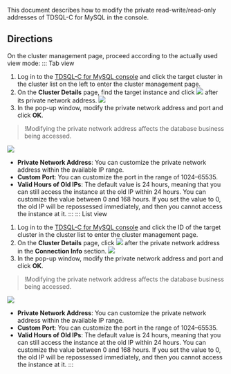 This document describes how to modify the private read-write/read-only addresses of TDSQL-C for MySQL in the console.

## Directions
On the cluster management page, proceed according to the actually used view mode:
<dx-tabs>
::: Tab view
1. Log in to the [TDSQL-C for MySQL console](https://console.cloud.tencent.com/cynosdb) and click the target cluster in the cluster list on the left to enter the cluster management page.
2. On the **Cluster Details** page, find the target instance and click ![](https://main.qcloudimg.com/raw/cf9bbcfaea10f0316bddd967cb6e8ffc.png) after its private network address.
![](https://staticintl.cloudcachetci.com/yehe/backend-news/xUKU530_36.png)
3. In the pop-up window, modify the private network address and port and click **OK**.
>!Modifying the private network address affects the database business being accessed.
>
![](https://staticintl.cloudcachetci.com/yehe/backend-news/jyRj398_37.png)
 - **Private Network Address**: You can customize the private network address within the available IP range.
 - **Custom Port**: You can customize the port in the range of 1024–65535.
 - **Valid Hours of Old IPs**: The default value is 24 hours, meaning that you can still access the instance at the old IP within 24 hours. You can customize the value between 0 and 168 hours. If you set the value to 0, the old IP will be repossessed immediately, and then you cannot access the instance at it.
:::
::: List view
1. Log in to the [TDSQL-C for MySQL console](https://console.cloud.tencent.com/cynosdb) and click the ID of the target cluster in the cluster list to enter the cluster management page.
2. On the **Cluster Details** page, click ![](https://main.qcloudimg.com/raw/cf9bbcfaea10f0316bddd967cb6e8ffc.png) after the private network address in the **Connection Info** section.
![](https://staticintl.cloudcachetci.com/yehe/backend-news/mkLM021_39.png)
3. In the pop-up window, modify the private network address and port and click **OK**.
>!Modifying the private network address affects the database business being accessed.
>
![](https://staticintl.cloudcachetci.com/yehe/backend-news/HXHp898_40.png)
 - **Private Network Address**: You can customize the private network address within the available IP range.
 - **Custom Port**: You can customize the port in the range of 1024–65535.
 - **Valid Hours of Old IPs**: The default value is 24 hours, meaning that you can still access the instance at the old IP within 24 hours. You can customize the value between 0 and 168 hours. If you set the value to 0, the old IP will be repossessed immediately, and then you cannot access the instance at it.
:::
</dx-tabs>



